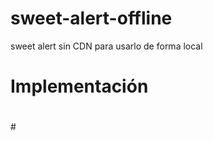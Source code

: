 # sweet-alert-offline
sweet alert sin CDN para usarlo de forma local
# Implementación
#
<script src="/dist/sweetalert2.all.min.js"></script>
#
<link rel="stylesheet" href="/dist/sweetalert2.min.css">
#
<script src="/dist/sweetalert2.all.js"></script>
